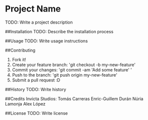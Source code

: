﻿# Project Name
TODO: Write a project description


##Installation
TODO: Describe the installation process


##Usage
TODO: Write usage instructions


##Contributing
1. Fork it!
2. Create your feature branch: 'git checkout -b my-new-feature'
3. Commit your changes: 'git commit -am 'Add some feature' '
4. Push to the branch: 'git push origin my-new-feature'
5. Submit a pull request :D


##History
TODO: Write history


##Credits
Invicta Studios:
Tomás Carreras
Enric-Guillem Durán
Núria Lamonja
Alex López


##License
TODO: Write license